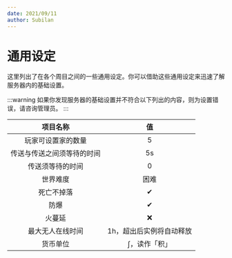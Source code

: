 ```yaml
---
date: 2021/09/11
author: Subilan
---
```


# 通用设定

这里列出了在各个周目之间的一些通用设定。你可以借助这些通用设定来迅速了解服务器内的基础设置。

:::warning
如果你发现服务器的基础设置并不符合以下列出的内容，则为设置错误，请咨询管理员。
:::

|项目名称|值|
|:-:|:-:|
|玩家可设置家的数量|5|
|传送与传送之间须等待的时间|5s|
|传送须等待的时间|0|
|世界难度|困难|
|死亡不掉落|✔|
|防爆|✔|
|火蔓延|❌|
|最大无人在线时间|1h，超出后实例将自动释放|
|货币单位|$\int$，读作「积」|
